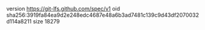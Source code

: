 version https://git-lfs.github.com/spec/v1
oid sha256:3919fa84ea9d2e248edc4687e48a6b3ad7481c139c9d43df2070032d114a8211
size 18279
